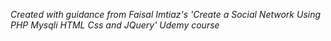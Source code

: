 *Created with guidance from Faisal Imtiaz's 'Create a Social Network Using PHP Mysqli HTML Css and JQuery' Udemy course*
